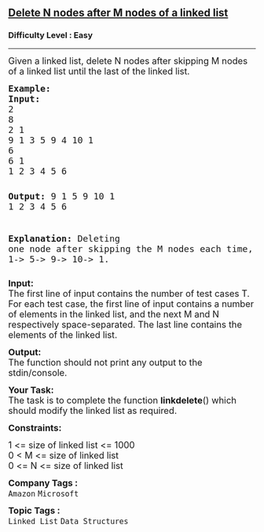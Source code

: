 <h2><a href="https://www.geeksforgeeks.org/problems/delete-n-nodes-after-m-nodes-of-a-linked-list/1?page=3&category=Linked%20List&sortBy=submissions">Delete N nodes after M nodes of a linked list</a></h2><h3>Difficulty Level : Easy</h3><hr><div class="problems_problem_content__Xm_eO"><p><span style="font-size: 18px;">Given a linked list, delete N nodes after skipping M nodes of a linked list until the last of the linked list.</span></p>
<pre><span style="font-size: 18px;"><strong>Example:
Input:</strong>
2
8
2 1
9 1 3 5 9 4 10 1
6
6 1
1 2 3 4 5 6 </span>

<span style="font-size: 18px;"><strong>Output:</strong> 
9 1 5 9 10 1
1 2 3 4 5 6</span>

<span style="font-size: 18px;"><strong>Explanation:
</strong>Deleting one node after skipping the M nodes each time, we have list as 9-&gt; 1-&gt; 5-&gt; 9-&gt; 10-&gt; 1.</span></pre>
<p><span style="font-size: 18px;"><strong>Input:</strong><br>The first line of input contains the number of test cases T. For each test case, the first line of input contains a number of elements in the linked list, and the next M&nbsp;and N respectively space-separated. The last line contains the elements of the linked list.</span></p>
<p><span style="font-size: 18px;"><strong>Output:</strong><br>The function should not print any output to the stdin/console.</span></p>
<p><span style="font-size: 18px;"><strong>Your Task:</strong><br>The task is to complete the function&nbsp;<strong>linkdelete</strong>() which should modify the linked list as required.</span></p>
<p><span style="font-size: 18px;"><strong>Constraints:</strong></span></p>
<p><span style="font-size: 18px;">1 &lt;= size of linked list &lt;= 1000<br>0 &lt; M &lt;= size of linked list<br>0 &lt;= N &lt;= size of linked list</span><span style="font-size: 18px;">&nbsp;</span></p></div><p><span style=font-size:18px><strong>Company Tags : </strong><br><code>Amazon</code>&nbsp;<code>Microsoft</code>&nbsp;<br><p><span style=font-size:18px><strong>Topic Tags : </strong><br><code>Linked List</code>&nbsp;<code>Data Structures</code>&nbsp;